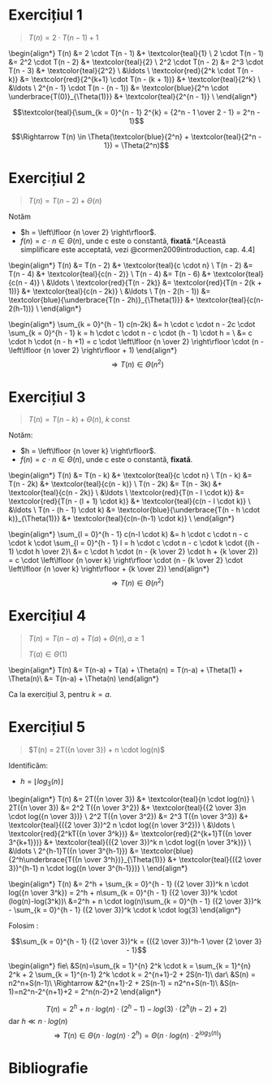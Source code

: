 # Exercițiul 1

> $T(n)=2 \cdot T(n - 1) + 1$

\begin{align*}
   T(n) &= 2 \cdot T(n - 1) &+ \textcolor{teal}{1} \\
   2 \cdot T(n - 1) &= 2^2 \cdot T(n - 2) &+ \textcolor{teal}{2} \\
   2^2 \cdot T(n - 2) &= 2^3 \cdot T(n - 3) &+ \textcolor{teal}{2^2} \\
   &\ldots \\
   \textcolor{red}{2^k \cdot T(n - k)} &= \textcolor{red}{2^{k+1} \cdot T(n - (k + 1))} &+ \textcolor{teal}{2^k} \\
   &\ldots \\
   2^{n - 1} \cdot T(n - (n - 1)) &= \textcolor{blue}{2^n \cdot \underbrace{T(0)}_{\Theta(1)}} &+ \textcolor{teal}{2^{n - 1}} \\
\end{align*}

$$\textcolor{teal}{\sum_{k = 0}^{n - 1} 2^{k} = {2^n - 1 \over 2 - 1} = 2^n - 1}$$

$$\Rightarrow T(n) \in \Theta(\textcolor{blue}{2^n} + \textcolor{teal}{2^n - 1}) = \Theta(2^n)$$



# Exercițiul 2

> $T(n) = T(n - 2) + \Theta(n)$

Notăm

- $h = \left\lfloor {n \over 2} \right\rfloor$.
- $f(n) = c \cdot n \in \Theta(n)$, unde c este o constantă, **fixată**.^[Această simplificare este acceptată, vezi @cormen2009introduction, cap. 4.4]

\begin{align*}
   T(n) &= T(n - 2) &+ \textcolor{teal}{c \cdot n} \\
   T(n - 2) &= T(n - 4) &+ \textcolor{teal}{c(n - 2)} \\
   T(n - 4) &= T(n - 6) &+ \textcolor{teal}{c(n - 4)} \\
   &\ldots \\
   \textcolor{red}{T(n - 2k)} &= \textcolor{red}{T(n - 2(k + 1))} &+ \textcolor{teal}{c(n - 2k)} \\
   &\ldots \\
   T(n - 2(h - 1)) &= \textcolor{blue}{\underbrace{T(n - 2h)}_{\Theta(1)}} &+ \textcolor{teal}{c(n-2(h-1))} \\
\end{align*}

\begin{align*}
\sum_{k = 0}^{h - 1} c(n-2k) &= h \cdot c \cdot n - 2c \cdot \sum_{k = 0}^{h - 1} k = h \cdot c \cdot n - c \cdot (h - 1) \cdot h = \\
&= c \cdot h \cdot (n - h +1) = c \cdot \left\lfloor {n \over 2} \right\rfloor \cdot (n - \left\lfloor {n \over 2} \right\rfloor + 1)
\end{align*}
$$\Rightarrow T(n) \in \Theta(n^2)$$


# Exercițiul 3

> $T(n) = T(n - k) + \Theta(n),\ k$ const

Notăm:

- $h = \left\lfloor {n \over k} \right\rfloor$.
- $f(n) = c \cdot n \in \Theta(n)$, unde c este o constantă, **fixată**.

\begin{align*}
   T(n) &= T(n - k) &+ \textcolor{teal}{c \cdot n} \\
   T(n - k) &= T(n - 2k) &+ \textcolor{teal}{c(n - k)} \\
   T(n - 2k) &= T(n - 3k) &+ \textcolor{teal}{c(n - 2k)} \\
   &\ldots \\
   \textcolor{red}{T(n - l \cdot k)} &= \textcolor{red}{T(n - (l + 1) \cdot k)} &+ \textcolor{teal}{c(n - l \cdot k)} \\
   &\ldots \\
   T(n - (h - 1) \cdot k) &= \textcolor{blue}{\underbrace{T(n - h \cdot k)}_{\Theta(1)}} &+ \textcolor{teal}{c(n-(h-1) \cdot k)} \\
\end{align*}

\begin{align*}
\sum_{l = 0}^{h - 1} c(n-l \cdot k) &= h \cdot c \cdot n - c \cdot k \cdot \sum_{l = 0}^{h - 1} l = h \cdot c \cdot n - c \cdot k \cdot {(h - 1) \cdot h \over 2}\\
&= c \cdot h \cdot (n - {k \over 2} \cdot h + {k \over 2}) = c \cdot \left\lfloor {n \over k} \right\rfloor \cdot (n - {k \over 2} \cdot \left\lfloor {n \over k} \right\rfloor + {k \over 2})
\end{align*}
$$\Rightarrow T(n) \in \Theta(n^2)$$


# Exercițiul 4

> $T(n) = T(n - a) + T(a) + \Theta(n), a \geq 1$
>
> $T(a) \in \Theta(1)$

\begin{align*}
T(n) &= T(n-a) + T(a) + \Theta(n) = T(n-a) + \Theta(1) + \Theta(n)\\
&= T(n-a) + \Theta(n)
\end{align*}

Ca la exercițiul 3, pentru $k=a$.

# Exercițiul 5

> $T(n) = 2T({n \over 3}) + n \cdot log(n)$

Identificăm:

- $h = \left\lfloor log_3(n) \right\rfloor$


\begin{align*}
   T(n) &= 2T({n \over 3}) &+ \textcolor{teal}{n \cdot log(n)} \\
   2T({n \over 3}) &= 2^2 T({n \over 3^2}) &+ \textcolor{teal}{{2 \over 3}n \cdot log({n \over 3})} \\
   2^2 T({n \over 3^2}) &= 2^3 T({n \over 3^3}) &+ \textcolor{teal}{({2 \over 3})^2 n \cdot log({n \over 3^2})} \\
   &\ldots \\
   \textcolor{red}{2^kT({n \over 3^k})} &= \textcolor{red}{2^{k+1}T({n \over 3^{k+1}})} &+ \textcolor{teal}{({2 \over 3})^k n \cdot log({n \over 3^k})} \\
   &\ldots \\
   2^{h-1}T({n \over 3^{h-1}}) &= \textcolor{blue}{2^h\underbrace{T({n \over 3^h})}_{\Theta(1)}} &+ \textcolor{teal}{({2 \over 3})^{h-1} n \cdot log({n \over 3^{h-1}})} \\
\end{align*}

\begin{align*}
T(n) &= 2^h + \sum_{k = 0}^{h - 1} ({2 \over 3})^k n \cdot log({n \over 3^k}) = 2^h + n\sum_{k = 0}^{h - 1} ({2 \over 3})^k \cdot (log(n)-log(3^k))\\
&=2^h + n \cdot log(n)\sum_{k = 0}^{h - 1} ({2 \over 3})^k - \sum_{k = 0}^{h - 1} ({2 \over 3})^k \cdot k \cdot log(3)
\end{align*}

Folosim :

$$\sum_{k = 0}^{h - 1} ({2 \over 3})^k = {({2 \over 3})^h-1 \over {2 \over 3} - 1}$$

\begin{align*}
fie\ &S(n)=\sum_{k = 1}^{n} 2^k \cdot k = \sum_{k = 1}^{n} 2^k + 2 \sum_{k = 1}^{n-1} 2^k \cdot k = 2^{n+1}-2 + 2S(n-1)\\
dar\ &S(n) = n2^n+S(n-1)\\
\Rightarrow &2^{n+1}-2 + 2S(n-1) = n2^n+S(n-1)\\
&S(n-1)=n2^n-2^{n+1}+2 = 2^n(n-2)+2
\end{align*}

$$T(n)=2^h+n \cdot log(n) \cdot (2^h-1) - log(3) \cdot (2^h(h-2)+2)$$
dar $h \ll n \cdot log(n)$
$$\Rightarrow T(n) \in \Theta(n \cdot log(n) \cdot 2^h) = \Theta(n \cdot log(n) \cdot 2^{log_3(n)})$$

# Bibliografie
